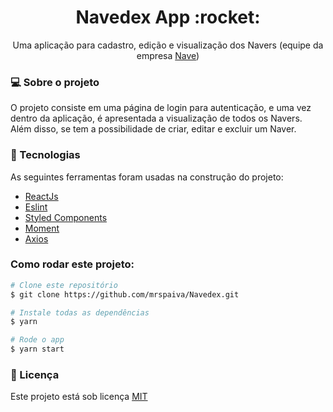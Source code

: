 <h1 align="center">Navedex App :rocket:</h1>
<p align="center">Uma aplicação para cadastro, edição e visualização dos Navers (equipe da empresa <a href="https://github.com/naveteam">Nave</a>) </p>

<h3>💻 Sobre o projeto</h3>
<p>O projeto consiste em uma página de login para autenticação, e uma vez dentro da aplicação, é apresentada a visualização de todos os Navers.
Além disso, se tem a possibilidade de criar, editar e excluir um Naver.
</p>

<h3>🔨 Tecnologias</h3>  
<p>As seguintes ferramentas foram usadas na construção do projeto:</p>
<ul>
  <li><a href="https://reactjs.org/">ReactJs</a></li>
  <li><a href="https://eslint.org/">Eslint</a></li>
  <li><a href="https://styled-components.com/">Styled Components</a></li>
  <li><a href="https://momentjs.com/">Moment</a></li>
  <li><a href="https://github.com/axios/axios">Axios</a></li>
</ul>

### Como rodar este projeto:
 ```bash
 # Clone este repositório 
 $ git clone https://github.com/mrspaiva/Navedex.git
 
 # Instale todas as dependências
 $ yarn
 
 # Rode o app
 $ yarn start
 ```

<h3>📝 Licença</h3>
<p>Este projeto está sob licença <a href="./LICENSE">MIT</a></p>
